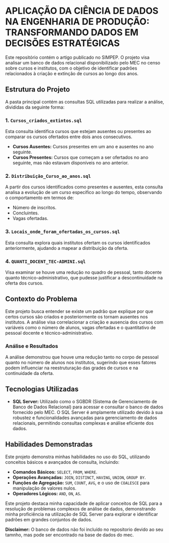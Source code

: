 # APLICAÇÃO DA CIÊNCIA DE DADOS NA ENGENHARIA DE PRODUÇÃO: TRANSFORMANDO DADOS EM DECISÕES ESTRATÉGICAS

Este repositório contém o artigo publicado no SIMPEP. O projeto visa analisar um banco de 
dados relacional disponibilizado pelo MEC no censo sobre cursos e institutos, com o objetivo de identificar padrões relacionados à criação e extinção de cursos ao longo dos anos.

## Estrutura do Projeto

A pasta principal contém as consultas SQL utilizadas para realizar a análise, divididas da seguinte forma:

### 1. `Cursos_criados_extintos.sql`
Esta consulta identifica cursos que estejam ausentes ou presentes ao comparar os cursos ofertados entre dois anos consecutivos.  
- **Cursos Ausentes:** Cursos presentes em um ano e ausentes no ano seguinte.  
- **Cursos Presentes:** Cursos que começam a ser ofertados no ano seguinte, mas não estavam disponíveis no ano anterior.

### 2. `Distribuição_Curso_ao_anos.sql`
A partir dos cursos identificados como presentes e ausentes, esta consulta analisa a evolução de um curso específico ao longo do tempo, observando o comportamento em termos de:
- Número de inscritos.
- Concluintes.
- Vagas ofertadas.

### 3. `Locais_onde_foram_ofertadas_os_cursos.sql`
Esta consulta explora quais institutos ofertam os cursos identificados anteriormente, ajudando a mapear a distribuição da oferta.

### 4. `QUANTI_DOCENT_TEC-ADMINI.sql`
Visa examinar se houve uma redução no quadro de pessoal, tanto docente quanto técnico-administrativo, que pudesse justificar a descontinuidade na oferta dos cursos.

## Contexto do Problema

Este projeto busca entender se existe um padrão que explique por que certos cursos são criados e posteriormente os tornam ausentes nos institutos. 
A análise visa correlacionar a criação e ausencia dos cursos com variáveis como o número de alunos, vagas ofertadas e o quantitativo de pessoal docente e técnico-administrativo.

### Análise e Resultados
A análise demonstrou que houve uma redução tanto no corpo de pessoal quanto no número de alunos nos institutos, sugerindo que esses fatores podem influenciar na reestruturação das grades de cursos e na continuidade da oferta.

## Tecnologias Utilizadas

- **SQL Server:** Utilizado como o SGBDR (Sistema de Gerenciamento de Banco de Dados Relacional) para acessar e consultar o banco de dados fornecido pelo MEC. O SQL Server é amplamente utilizado devido à sua robustez e funcionalidades avançadas para gerenciamento de dados relacionais, permitindo consultas complexas e análise eficiente dos dados.

## Habilidades Demonstradas

Este projeto demonstra minhas habilidades no uso do SQL, utilizando conceitos básicos e avançados de consulta, incluindo:
- **Comandos Básicos:** `SELECT`, `FROM`, `WHERE`.
- **Operações Avançadas:** `JOIN`, `DISTINCT`, `HAVING`, `UNION`, `GROUP BY`.
- **Funções de Agregação:** `SUM`, `COUNT`, `AVG`, e o uso de `COALESCE` para manipulação de valores nulos.
- **Operadores Lógicos:** `AND`, `ON`, `AS`.

Este projeto destaca minha capacidade de aplicar conceitos de SQL para a resolução de problemas complexos de análise de dados, demonstrando minha proficiência na utilização de SQL Server para explorar e identificar padrões em grandes conjuntos de dados.

**Disclaimer:** O banco de dados não foi incluído no repositorio devido ao seu tamnho, mas pode ser encontrado na base de dados do mec.
